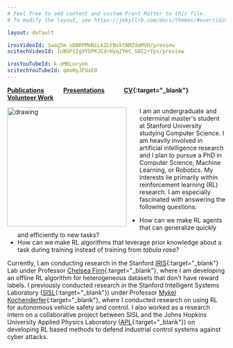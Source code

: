 ```yaml
---
# Feel free to add content and custom Front Matter to this file.
# To modify the layout, see https://jekyllrb.com/docs/themes/#overriding-theme-defaults

layout: default

irosVideoId: 1wag5m_uDBRPMmNiLkZLFNsktBMZdmMVH/preview
scitechVideoId: 1uBUFSIgVYbPKJCdrHyqZY6C_G0I2rYps/preview

irosYouTubeId: k-eM6Locyek
scitechYouTubeId: qmoHyJFUxE0
---
```

**[Publications](#Publications) &ensp; &ensp; &ensp; &ensp; [Presentations](#Presentations) &ensp; &ensp; &ensp; &ensp; [CV](./files/Kyle_Hatch_CV_November_2021.pdf){:target="_blank"} &ensp; &ensp; &ensp; &ensp; [Volunteer Work](#Volunteer)**

<!-- <img src="./files/j_tree_portrait_clipped_small.png" alt="drawing" width="200"/> -->
<!-- <img src="./files/j_tree_portrait_clipped_small.png" alt="drawing" width="275"/> -->
<!-- <img src="./files/j_tree_portrait_clipped_small.png" alt="drawing" width="250"/> -->

<img src="./files/j_tree_portrait_clipped_small.png" alt="drawing" align="left" width="275" style="margin: 0px 30px 0px 0px;" />

I am an undergraduate and coterminal master's student at Stanford University studying Computer Science. I am heavily involved in artificial intelligence research and I plan to pursue a PhD in Computer Science, Machine Learning, or Robotics.
My interests lie primarily within reinforcement learning (RL) research.
I am especially fascinated with answering the following questions:
  - How can we make RL agents that can generalize quickly and efficiently to new tasks?
  - How can we make RL algorithms that leverage prior knowledge about a task during training instead of training from *tabula rasa?*
<!-- <br clear="left"/> -->

<!-- I am an undergraduate and coterminal master's student at Stanford University studying Computer Science. I am heavily involved in artificial intelligence research and I plan to pursue a PhD in Computer Science, Machine Learning, or Robotics.
My interests lie primarily within reinforcement learning (RL) research.
I am especially fascinated with answering the following questions:
  - How can we make RL agents that can generalize quickly and efficiently to new tasks?
  - How can we make RL algorithms that leverage prior knowledge about a task during training instead of training from *tabula rasa?* -->

Currently, I am conducting research in the Stanford [IRIS](https://irislab.stanford.edu/){:target="_blank"} Lab under Professor [Chelsea Finn](https://ai.stanford.edu/~cbfinn/){:target="_blank"}, where I am developing an offline RL algorithm for heterogeneous datasets that don't have reward labels. I previously conducted research in the Stanford Intelligent Systems Laboratory ([SISL](https://sisl.stanford.edu/){:target="_blank"}) under Professor [Mykel Kochenderfer](https://mykel.kochenderfer.com/){:target="_blank"}, where I conducted research on using RL for autonomous vehicle safety and control. I also worked as a research intern on a collaborative project between SISL and the Johns Hopkins University Applied Physics Laboratory ([APL](https://www.jhuapl.edu/){:target="_blank"})  on developing RL based methods to defend industrial control systems against cyber attacks.

<html>
 <head>
    <style>
    {
        box-sizing: border-box;
    }
    /* Set additional styling options for the columns*/
    .column {
    float: left;
    width: 50%;
    }

    .row:after {
    content: "";
    display: table;
    clear: both;
    }
    </style>
 </head>
 <body>
    <div class="row">
        <div class="column">
            <h5>Research Interests</h5>
            <p>
              <ul>
                <li>Leveraging Prior Knowledge in RL</li>
                <li>Generalization in RL</li>
                <li>Offline RL</li>
                <li>Robot Learning</li>
              </ul>
            </p>
        </div>
        <div class="column">
            <h5>Education</h5>
            <p>
              <ul>
                <li>M.S. in Computer Science, Stanford University, 2021 - Present</li>
                <li>B.S. in Computer Science, Stanford University, 2017 - Present</li>
              </ul>
            </p>
        </div>
    </div>
 </body>
</html>


<a name="Publications"> </a>
## Publications

#### Published/Accepted

**Hatch, K.\*,**Yu, T.\*, Rafailov, R., and Finn, C., "Example-Based Offline Reinforcement Learning without Rewards," NeurIPS Offline RL Workshop, 2021

Senanayake, R.\*, **Hatch, K.\*,** Zheng, J., and Kochenderfer, M. J., "3D Radar Velocity Maps for Uncertain Dynamic Environments," IEEE International Conference on Intelligent Robots and Systems (IROS), 2021. &ensp; [PDF](https://arxiv.org/abs/2107.11039){:target="_blank"} &ensp; &ensp; [Presentation](#iros_video)

**Hatch, K.,** Mern, J., and Kochenderfer, M. J., "Obstacle Avoidance Using a Monocular Camera," AIAA SciTech Forum, 2021. &ensp; [PDF](https://arxiv.org/abs/2012.01608){:target="_blank"} &ensp; &ensp; [Presentation](#scitech_video)

#### Under Review

**Hatch, K.\*,** Yu, T.\*, Rafailov, R., and Finn, C., "Example-Based Offline Reinforcement Learning without Rewards." Learning for Dynamics & Control Conference (L4DC), 2022. &ensp; [PDF](./files/Offline_RL_without_Rewards.pdf){:target="_blank"}

<!-- Mern, J., **Hatch, K.,** Silva, R., Hickert, C., Sookoor, T., and Kochenderfer, M. J., "Autonomous Attack Mitigation for Industrial Control Systems," USENIX Security Symposium, 2021. &ensp; [PDF](https://arxiv.org/abs/2111.02445){:target="_blank"} -->
Mern, J., **Hatch, K.,** Silva, R., Hickert, C., Sookoor, T., and Kochenderfer, M. J., "Autonomous Attack Mitigation for Industrial Control Systems," International Conference on Dependable Systems and Networks (DSN'22), 2022. &ensp; [PDF](https://arxiv.org/abs/2111.02445){:target="_blank"}


**\* denotes equal contribution**

<a name="Presentations"> </a>
## Presentations

<a name="iros_video"> </a>
**"3D Radar Velocity Maps for Uncertain Dynamic Environments," IEEE International Conference on Intelligent Robots and Systems (IROS), 2021.**
{% include youtubePlayer.html id=page.irosYouTubeId %}

&nbsp;
&nbsp;
&nbsp;

<a name="scitech_video"> </a>
**“Obstacle Avoidance Using a Monocular Camera,” AIAA SciTech Forum, 2021.**
{% include youtubePlayer.html id=page.scitechYouTubeId %}

<a name="Volunteer"> </a>
## Volunteer Work

#### East Palo Alto Stanford Academy ([EPASA](https://haas.stanford.edu/student-programs/education-partnerships/east-palo-alto-stanford-academy-epasa){:target="_blank"})
*October 2018 – March 2020*

*Volunteer Tutor*



[EPASA](https://haas.stanford.edu/student-programs/education-partnerships/east-palo-alto-stanford-academy-epasa){:target="_blank"} is a program run through Stanford University in which undergraduate students tutor middle school students who attend school in East Palo Alto.
As a volunteer tutor at EPASA, I tutored seventh and eighth grade students in math and English.

#### Stanford 1st Ward Volunteer Tutoring Program
*September 2017 – June 2019*

*Volunteer Tutor*

The Stanford 1st Ward Volunteer Tutoring Program is a program run through a local religious organization that provides free tutoring to K-12 students from around the South San Francisco Bay Area.
As a volunteer tutor, I tutored students in math, reading, and English.
